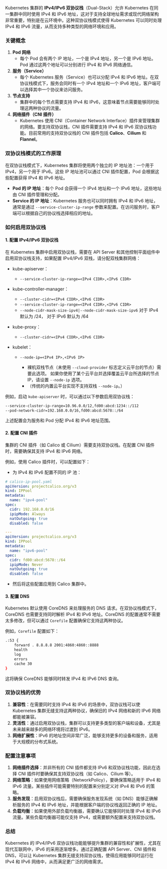 Kubernetes 集群的 **IPv4/IPv6 双协议栈**（Dual-Stack）允许 Kubernetes 在同一集群中同时使用 IPv4 和 IPv6 地址，这对于支持全球地址需求或现代网络架构非常重要，特别是在云环境中。这种双协议栈模式使得 Kubernetes 可以同时处理 IPv4 和 IPv6 流量，从而支持多种类型的网络环境和应用。

### 关键概念

1. **Pod 网络**
   - 每个 Pod 会有两个 IP 地址，一个是 IPv4 地址，另一个是 IPv6 地址。Pod 通过这两个地址可以分别进行 IPv4 和 IPv6 网络通信。
2. **服务（Service）**
   - 每个 Kubernetes 服务（Service）也可以分配 IPv4 和 IPv6 地址。在双协议栈模式下，服务会同时有一个 IPv4 地址和一个 IPv6 地址，客户端可以选择其中一个协议来访问服务。
3. **节点支持**
   - 集群中的每个节点需要支持 IPv4 和 IPv6，这意味着节点需要能够同时处理这两种协议的流量。
4. **网络插件（CNI 插件）**
   - Kubernetes 使用 CNI（Container Network Interface）插件来管理集群的网络。要支持双协议栈，CNI 插件需要支持 IPv4 和 IPv6 双协议栈功能。目前常用的支持双协议栈的 CNI 插件包括 **Calico**、**Cilium** 和 **Flannel**。

### 双协议栈模式的工作原理

在双协议栈模式下，Kubernetes 集群将使用两个独立的 IP 地址池：一个用于 IPv4，另一个用于 IPv6。这些 IP 地址池可以通过 CNI 插件配置，Pod 会根据这些配置获得 IPv4 和 IPv6 地址。

- **Pod 的 IP 地址**：每个 Pod 会获得一个 IPv4 地址和一个 IPv6 地址，这些地址由 CNI 插件管理和分配。
- **Service 的 IP 地址**：Kubernetes 服务也可以同时拥有 IPv4 和 IPv6 地址，通常是通过 `--service-cluster-ip-range` 参数来配置。在访问服务时，客户端可以根据自己的协议栈选择相应的地址。

### 如何启用双协议栈

#### 1. 配置 IPv4/IPv6 双协议栈

在 Kubernetes 集群中启用双协议栈，需要在 API Server 和其他控制平面组件中启用双协议栈支持，如果配置 IPv4/IPv6 双栈，请分配双栈集群网络：

- kube-apiserver：
  - `--service-cluster-ip-range=<IPv4 CIDR>,<IPv6 CIDR>`

- kube-controller-manager：

  - `--cluster-cidr=<IPv4 CIDR>,<IPv6 CIDR>`
  - `--service-cluster-ip-range=<IPv4 CIDR>,<IPv6 CIDR>`
  - `--node-cidr-mask-size-ipv4|--node-cidr-mask-size-ipv6` 对于 IPv4 默认为 /24， 对于 IPv6 默认为 /64

- kube-proxy：

  - `--cluster-cidr=<IPv4 CIDR>,<IPv6 CIDR>`

- kubelet：

  - ```
    --node-ip=<IPv4 IP>,<IPv6 IP>
    ```

    - 裸机双栈节点（未使用 `--cloud-provider` 标志定义云平台的节点）需要此选项。 如果你使用了某个云平台并选择覆盖云平台所选择的节点 IP，请设置 `--node-ip` 选项。
    - （传统的内置云平台实现不支持双栈 `--node-ip`。）

    

例如，启动 `kube-apiserver` 时，可以通过以下参数启用双协议栈：

```bash
--service-cluster-ip-range=10.96.0.0/12,fd00:abcd:1234::/112
--pod-network-cidr=192.168.0.0/16,fd00:abcd:5678::/64
```

上述配置会为服务和 Pod 分配 IPv4 和 IPv6 地址范围。

#### 2. 配置 CNI 插件

集群的 CNI 插件（如 Calico 或 Cilium）需要支持双协议栈。在配置 CNI 插件时，需要确保其支持 IPv4 和 IPv6 网络。

例如，使用 Calico 插件时，可以配置如下：

- 为 IPv4 和 IPv6 配置不同的 IP 池：

```yaml
# calico-ip-pool.yaml
apiVersion: projectcalico.org/v3
kind: IPPool
metadata:
  name: "ipv4-pool"
spec:
  cidr: 192.168.0.0/16
  ipipMode: Always
  natOutgoing: true
  disabled: false

---
apiVersion: projectcalico.org/v3
kind: IPPool
metadata:
  name: "ipv6-pool"
spec:
  cidr: fd00:abcd:5678::/64
  ipipMode: Never
  natOutgoing: true
  disabled: false
```

- 然后将这些配置应用到 Calico 集群中。

#### 3. 配置 DNS

Kubernetes 默认使用 CoreDNS 来处理服务的 DNS 请求。在双协议栈模式下，CoreDNS 也需要支持同时解析 IPv4 和 IPv6 地址。CoreDNS 的配置通常不需要太多修改，但可以通过 `Corefile` 配置确保它支持这两种协议。

例如，`Corefile` 配置如下：

```bash
.:53 {
    forward . 8.8.8.8 2001:4860:4860::8888
    health
    log
    errors
    cache 30
}
```

这将确保 CoreDNS 能够同时转发 IPv4 和 IPv6 DNS 查询。

### 双协议栈的优势

1. **兼容性**：在需要同时支持 IPv4 和 IPv6 的场景中，双协议栈可以使 Kubernetes 集群无缝支持这两种协议，确保旧的 IPv4 网络和新的 IPv6 网络都能被兼容。
2. **灵活性**：通过启用双协议栈，集群可以支持更多类型的客户端和设备，尤其是未来越来越多的网络环境将过渡到 IPv6。
3. **网络扩展性**：IPv6 的地址空间非常广泛，能够支持更多的设备和服务，适用于大规模的分布式系统。

### 配置注意事项

1. **网络插件选择**：并非所有的 CNI 插件都支持 IPv6 和双协议栈功能，因此在选择 CNI 插件时要确保其支持双协议栈（如 Calico、Cilium 等）。
2. **网络策略**：如果使用网络策略（NetworkPolicy），要确保策略适用于 IPv4 和 IPv6 流量。某些插件可能需要特别的配置来分别定义对 IPv4 和 IPv6 的策略。
3. **服务发现**：启用双协议栈后，需要确保服务发现系统（如 DNS）能够正确解析服务的 IPv4 和 IPv6 地址，并能根据客户端的协议栈返回正确的 IP 地址。
4. **负载均衡**：如果使用外部负载均衡器，需要确认它能够同时处理 IPv4 和 IPv6 流量。某些负载均衡器可能仅支持 IPv4，或需要额外配置来支持双协议栈。

### 总结

Kubernetes 的 IPv4/IPv6 双协议栈功能能够提升集群的兼容性和扩展性，尤其在现代互联网中，IPv6 的采用逐渐增多。通过正确配置 API Server、CNI 插件和 DNS，可以让 Kubernetes 集群无缝支持双协议栈，使得应用能够同时运行在 IPv4 和 IPv6 网络中，从而满足更广泛的网络需求。